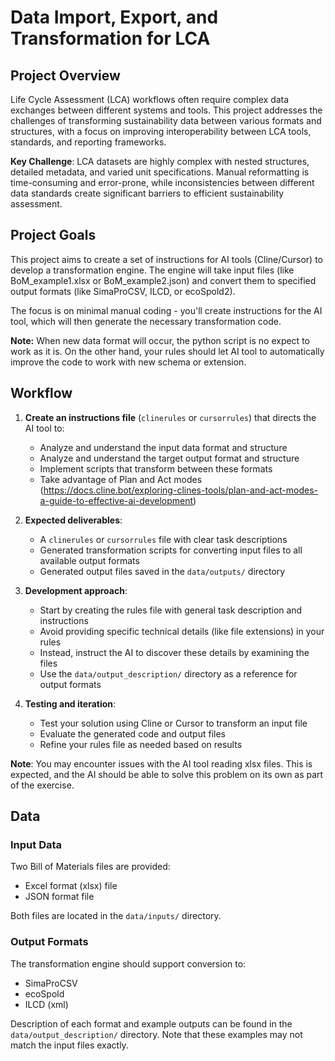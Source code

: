 # Data Import, Export, and Transformation for LCA

## Project Overview

Life Cycle Assessment (LCA) workflows often require complex data exchanges between different systems and tools. This project addresses the challenges of transforming sustainability data between various formats and structures, with a focus on improving interoperability between LCA tools, standards, and reporting frameworks.

**Key Challenge**: LCA datasets are highly complex with nested structures, detailed metadata, and varied unit specifications. Manual reformatting is time-consuming and error-prone, while inconsistencies between different data standards create significant barriers to efficient sustainability assessment.

## Project Goals

This project aims to create a set of instructions for AI tools (Cline/Cursor) to develop a transformation engine. The engine will take input files (like BoM_example1.xlsx or BoM_example2.json) and convert them to specified output formats (like SimaProCSV, ILCD, or ecoSpold2).

The focus is on minimal manual coding - you'll create instructions for the AI tool, which will then generate the necessary transformation code. 

**Note:** When new data format will occur, the python script is no expect to work as it is. On the other hand, your rules should let AI tool to automatically improve the code to work with new schema or extension. 


## Workflow

1. **Create an instructions file** (`clinerules` or `cursorrules`) that directs the AI tool to:
   - Analyze and understand the input data format and structure
   - Analyze and understand the target output format and structure
   - Implement scripts that transform between these formats
   - Take advantage of Plan and Act modes (https://docs.cline.bot/exploring-clines-tools/plan-and-act-modes-a-guide-to-effective-ai-development)

2. **Expected deliverables**:
   - A `clinerules` or `cursorrules` file with clear task descriptions
   - Generated transformation scripts for converting input files to all available output formats
   - Generated output files saved in the `data/outputs/` directory

3. **Development approach**:
   - Start by creating the rules file with general task description and instructions
   - Avoid providing specific technical details (like file extensions) in your rules
   - Instead, instruct the AI to discover these details by examining the files
   - Use the `data/output_description/` directory as a reference for output formats

4. **Testing and iteration**:
   - Test your solution using Cline or Cursor to transform an input file
   - Evaluate the generated code and output files
   - Refine your rules file as needed based on results

**Note**: You may encounter issues with the AI tool reading xlsx files. This is expected, and the AI should be able to solve this problem on its own as part of the exercise.

## Data

### Input Data

Two Bill of Materials files are provided:
- Excel format (xlsx) file
- JSON format file

Both files are located in the `data/inputs/` directory.

### Output Formats

The transformation engine should support conversion to:
- SimaProCSV
- ecoSpold
- ILCD (xml)

Description of each format and example outputs can be found in the `data/output_description/` directory. Note that these examples may not match the input files exactly.
